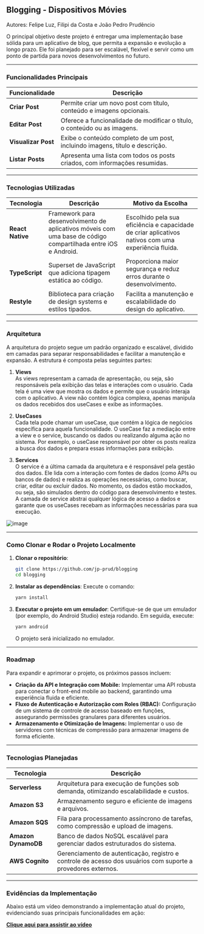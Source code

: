 ## Blogging - Dispositivos Móvies

Autores: Felipe Luz, Filipi da Costa e João Pedro Prudêncio

O principal objetivo deste projeto é entregar uma implementação base sólida para um aplicativo de blog, que permita a expansão e evolução a longo prazo. Ele foi planejado para ser escalável, flexível e servir como um ponto de partida para novos desenvolvimentos no futuro.

---

### Funcionalidades Principais

| **Funcionalidade**   | **Descrição**                                                                 |
|-----------------------|-------------------------------------------------------------------------------|
| **Criar Post**        | Permite criar um novo post com título, conteúdo e imagens opcionais.         |
| **Editar Post**       | Oferece a funcionalidade de modificar o título, o conteúdo ou as imagens.    |
| **Visualizar Post**   | Exibe o conteúdo completo de um post, incluindo imagens, título e descrição. |
| **Listar Posts**      | Apresenta uma lista com todos os posts criados, com informações resumidas.   |

---

### Tecnologias Utilizadas

| **Tecnologia**    | **Descrição**                                                                                           | **Motivo da Escolha**                                                                                           |
|--------------------|-------------------------------------------------------------------------------------------------------|---------------------------------------------------------------------------------------------------------------|
| **React Native**   | Framework para desenvolvimento de aplicativos móveis com uma base de código compartilhada entre iOS e Android. | Escolhido pela sua eficiência e capacidade de criar aplicativos nativos com uma experiência fluida.          |
| **TypeScript**     | Superset de JavaScript que adiciona tipagem estática ao código.                                         | Proporciona maior segurança e reduz erros durante o desenvolvimento.                                         |
| **Restyle**        | Biblioteca para criação de design systems e estilos tipados.                                           | Facilita a manutenção e escalabilidade do design do aplicativo.                                              |

---

### Arquitetura

A arquitetura do projeto segue um padrão organizado e escalável, dividido em camadas para separar responsabilidades e facilitar a manutenção e expansão. A estrutura é composta pelas seguintes partes:  

1. **Views**  
   As views representam a camada de apresentação, ou seja, são responsáveis pela exibição das telas e interações com o usuário. Cada tela é uma view que mostra os dados e permite que o usuário interaja com o aplicativo. A view não contém lógica complexa, apenas manipula os dados recebidos dos useCases e exibe as informações.

2. **UseCases**  
   Cada tela pode chamar um useCase, que contém a lógica de negócios específica para aquela funcionalidade. O useCase faz a mediação entre a view e o service, buscando os dados ou realizando alguma ação no sistema. Por exemplo, o useCase responsável por obter os posts realiza a busca dos dados e prepara essas informações para exibição.

3. **Services**  
   O service é a última camada da arquitetura e é responsável pela gestão dos dados. Ele lida com a interação com fontes de dados (como APIs ou bancos de dados) e realiza as operações necessárias, como buscar, criar, editar ou excluir dados. No momento, os dados estão mockados, ou seja, são simulados dentro do código para desenvolvimento e testes. A camada de service abstrai qualquer lógica de acesso a dados e garante que os useCases recebam as informações necessárias para sua execução.

![image](https://github.com/user-attachments/assets/49adbb6d-8a9a-4824-838e-a27b097a5b88)

---

### Como Clonar e Rodar o Projeto Localmente

1. **Clonar o repositório**:
   ```bash
   git clone https://github.com/jp-prud/blogging
   cd blogging
   ```

2. **Instalar as dependências**:
   Execute o comando:
   ```bash
   yarn install
   ```

3. **Executar o projeto em um emulador**:
   Certifique-se de que um emulador (por exemplo, do Android Studio) esteja rodando. Em seguida, execute:
   ```bash
   yarn android
   ```
   O projeto será inicializado no emulador.

---

### Roadmap

Para expandir e aprimorar o projeto, os próximos passos incluem:

- **Criação da API e Integração com Mobile:** Implementar uma API robusta para conectar o front-end mobile ao backend, garantindo uma experiência fluida e eficiente.
- **Fluxo de Autenticação e Autorização com Roles (RBAC):** Configuração de um sistema de controle de acesso baseado em funções, assegurando permissões granulares para diferentes usuários.
- **Armazenamento e Otimização de Imagens:** Implementar o uso de servidores com técnicas de compressão para armazenar imagens de forma eficiente.

---

### Tecnologias Planejadas

| **Tecnologia**     | **Descrição**                                                                                           |
|---------------------|-------------------------------------------------------------------------------------------------------|
| **Serverless**      | Arquitetura para execução de funções sob demanda, otimizando escalabilidade e custos.                 |
| **Amazon S3**       | Armazenamento seguro e eficiente de imagens e arquivos.                                               |
| **Amazon SQS**      | Fila para processamento assíncrono de tarefas, como compressão e upload de imagens.                   |
| **Amazon DynamoDB** | Banco de dados NoSQL escalável para gerenciar dados estruturados do sistema.                          |
| **AWS Cognito**     | Gerenciamento de autenticação, registro e controle de acesso dos usuários com suporte a provedores externos. |

---

### Evidências da Implementação

Abaixo está um vídeo demonstrando a implementação atual do projeto, evidenciando suas principais funcionalidades em ação:

[**Clique aqui para assistir ao vídeo**](https://www.youtube.com/watch?v=AYarZ1UenRM)

